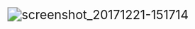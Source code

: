 

<img src="https://user-images.githubusercontent.com/68365206/92984316-4674c500-f4e4-11ea-90f6-81deb24ecffa.png" alt="screenshot_20171221-151714" style="zoom: 200%;" />

